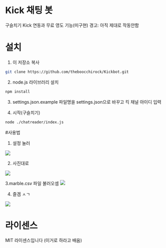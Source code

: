 # Kick 채팅 봇
구슬치기 Kick 연동과 무료 영도 기능(미구현)
경고: 아직 제대로 작동안함

# 설치

1. 이 저장소 복사
```bash
git clone https://github.com/theboocchirock/Kickbot.git
```

2. node.js 라이브러리 설치
```bash
npm install
```
3. settings.json.example 파일명을 settings.json으로 바꾸고 킥 채널 아이디 입력


4. 시작(구슬치기)
```bash
node ./chatreader/index.js
```

#사용법
1. 설정 눌러
<img src="https://github.com/theboocchirock/Kickbot/blob/main/marble1.png?raw=true">

2. 사진대로
<img src="https://github.com/theboocchirock/Kickbot/blob/main/marble2.png?raw=true">

3.marble.csv 파일 불러오셈
<img src="https://github.com/theboocchirock/Kickbot/blob/main/marble3.png?raw=true">

4. 즐겜 ㅅㄱ
<img src="https://github.com/theboocchirock/Kickbot/blob/main/marble4.png?raw=true">


# 라이센스
MIT 라이센스입니다 (이거로 하라고 배움)
